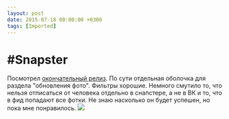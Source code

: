 ```yaml
---
layout: post
date: 2015-07-18 00:00:00 +0300
tags: [Imported]
---
```

# #Snapster

Посмотрел [окончательный релиз](http://snapster.io). По сути отдельная оболочка для раздела "обновления фото".
Фильтры хорошие. Немного смутило то, что нельзя отписаться от человека отдельно в снапстере, а не в ВК и то, что в фид попадают все фотки.
Не знаю насколько он будет успешен, но пока мне понравилось. ![](https://pp.vk.me/c621521/v621521842/12051/gTxA3GG4fyU.jpg)